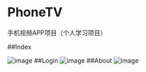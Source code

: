 # PhoneTV
手机视频APP项目（个人学习项目）

##Index

![image](https://github.com/wintonBy/PhoneTV/raw/master/screenimage/index.png)
##Login
![image](https://github.com/wintonBy/PhoneTV/raw/master/screenimage/login.png)
##About
![image](https://github.com/wintonBy/PhoneTV/raw/master/screenimage/about.png)
